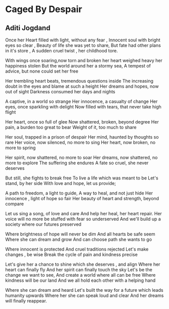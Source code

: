 # Caged By Despair

## Aditi Jogdand

Once her Heart filled with light, without any fear ,
Innocent soul with bright eyes so clear ,
Beauty of life she was yet to share,
But fate had other plans in it's store ,
A sudden cruel twist , her childhood tore.

With wings once soaring,now torn and broken
her heart weighed heavy her happiness stolen
But the world around her a stormy sea,
A tempest of advice, but none could set her free

Her trembling heart beats, tremendous questions inside
The increasing doubt in the eyes and blame at such a height
Her dreams and hopes, now out of sight
Darkness consumed her days and nights

A captive, in a world so strange
Her innocence, a casualty of change
Her eyes, once sparkling with delight
Now filled with tears, that never take high flight

Her heart, once so full of glee
Now shattered, broken, beyond degree
Her pain, a burden too great to bear
Weight of it, too much to share

Her soul, trapped in a prison of despair
Her mind, haunted by thoughts so rare
Her voice, now silenced, no more to sing
Her heart, now broken, no more to spring

Her spirit, now shattered, no more to soar
Her dreams, now shattered, no more to explore
The suffering she endures
A fate so cruel, she never deserves

But still, she fights to break free
To live a life which was meant to be
Let's stand, by her side
With love and hope, let us provide;

A path to freedom, a light to guide,
A way to heal, and not just hide
Her innocence , light of hope so fair
Her beauty of heart and strength, beyond compare

Let us sing a song, of love and care
And help her heal, her heart repair.
Her voice will no more be stuffed with fear so underserved
And we'll build up a society where our futures preserved

Where brightness of hope will never be dim
And all hearts be safe seem
Where she can dream and grow
And can choose path she wants to go

Where innocent is protected
And cruel traditions rejected
Let's make changes , be wise
Break the cycle of pain and kindness precise

Let's give her a chance to shine which she deserves , and align Where
her heart can finally fly
And her spirit can finally touch the sky
Let's be the change we want to see, And create a world where all can be
free
Where kindness will be our land
And we all hold each other with a helping hand

Where she can dream and heard
Let's built the way for a future which leads humanity upwards
Where her she can speak loud and clear
And her dreams will finally reappear.